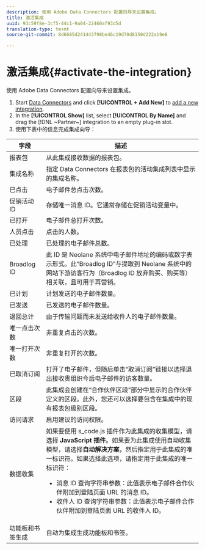 ```yaml
---
description: 使用 Adobe Data Connectors 配置向导来设置集成。
title: 激活集成
uuid: 93c59f8e-3cf5-44c1-9a04-22460af93d5d
translation-type: tm+mt
source-git-commit: 8d6685d241443798be46c19d70d8150d222ab9e8

---
```



# 激活集成{#activate-the-integration}

使用 Adobe Data Connectors 配置向导来设置集成。

1. Start [Data Connectors](https://docs.adobe.com/content/help/en/analytics/import/dataconnectors/getting-started-data-connectors.html) and click **[!UICONTROL + Add New]** to [add a new integration](https://docs.adobe.com/content/help/en/analytics/import/dataconnectors/getting-started-data-connectors.html).
1. In the **[!UICONTROL Show]** list, select **[!UICONTROL By Name]** and drag the [!DNL ~Partner~] integration to an empty plug-in slot.
1. 使用下表中的信息完成集成向导：

| 字段 | 描述 |
|--- |--- |
| 报表包 | 从此集成接收数据的报表包。 |
| 集成名称 | 指定 Data Connectors 在报表包的活动集成列表中显示的集成名称。 |
| 已点击 | 电子邮件总点击次数。 |
| 促销活动 ID | 存储唯一消息 ID。它通常存储在促销活动变量中。 |
| 已打开 | 电子邮件总打开次数。 |
| 人员点击 | 点击的人数。 |
| 已处理 | 已处理的电子邮件总数。 |
| Broadlog ID | 此 ID 是 Neolane 系统中电子邮件地址的编码或数字表示形式。此“Broadlog ID”与提取到 Neolane 系统中的网站下游访客行为（Broadlog ID 放弃购买、购买等）相关联，且可用于再营销。 |
| 已计划 | 计划发送的电子邮件数量。 |
| 已发送 | 已发送的电子邮件数量。 |
| 退回总计 | 由于传输问题而未发送给收件人的电子邮件数量。 |
| 唯一点击次数 | 非重复点击的次数。 |
| 唯一打开次数 | 非重复打开的次数。 |
| 已取消订阅 | 打开了电子邮件，但随后单击“取消订阅”链接以选择退出接收贵组织今后电子邮件的访客数量。 |
| 区段 | 此集成会创建在“合作伙伴区段”部分中显示的合作伙伴定义的区段。此外，您还可以选择要包含在集成中的现有报表包级别区段。 |
| 访问请求 | 启用建议的访问权限。 |
| 数据收集 | 如果要使用 s_code.js 插件作为此集成的收集模型，请选择 **JavaScript 插件**。如果要为此集成使用自动收集模型，请选择&#x200B;**自动解决方案**，然后指定用于此集成的唯一标识符。如果选择此选项，请指定用于此集成的唯一标识符： <ul><li>消息 ID 查询字符串参数：此值表示电子邮件合作伙伴附加到登陆页面 URL 的消息 ID。</li><li>收件人 ID 查询字符串参数：此值表示电子邮件合作伙伴附加到登陆页面 URL 的收件人 ID。</li></ul> |
| 功能板和书签生成 | 自动为集成生成功能板和书签。 |
